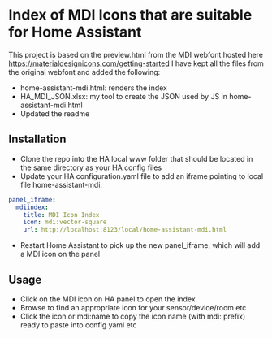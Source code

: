 # Index of MDI Icons that are suitable for Home Assistant

This project is based on the preview.html from the MDI webfont hosted here https://materialdesignicons.com/getting-started
I have kept all the files from the original webfont and added the following:

- home-assistant-mdi.html: renders the index
- HA_MDI_JSON.xlsx: my tool to create the JSON used by JS in home-assistant-mdi.html
- Updated the readme

## Installation

- Clone the repo into the HA local www folder that should be located in the same directory as your HA config files
- Update your HA configuration.yaml file to add an iframe pointing to local file home-assistant-mdi:
```yaml
panel_iframe:
  mdiindex:
    title: MDI Icon Index
    icon: mdi:vector-square
    url: http://localhost:8123/local/home-assistant-mdi.html
```
- Restart Home Assistant to pick up the new panel_iframe, which will add a MDI icon on the panel

## Usage

- Click on the MDI icon on HA panel to open the index
- Browse to find an appropriate icon for your sensor/device/room etc
- Click the icon or mdi:name to copy the icon name (with mdi: prefix) ready to paste into config yaml etc
